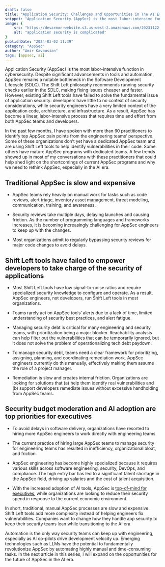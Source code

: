 ```yaml
---
draft: false
title: "Application Security: Challenges and Opportunities in The AI Era."
snippet: "Application Security (AppSec) is the most labor-intensive function in cybersecurity. Despite significant advancements in tools and automation, AppSec remains a notable bottleneck in the Software Development Lifecycle (SDLC). Traditional AppSec is slow and expensive. Shift Left tools have failed to empower developers to take charge of the security of applications. Security budget moderation and AI adoption are top priorities for executives."
image: {
    src: "https://devarmor-website.s3.us-west-2.amazonaws.com/20231122-appsec-challenges-stock-1.png",
    alt: "application security is complicated"
}
publishDate: "2024-03-02 11:39"
category: "AppSec"
author: "Amir Kavousian"
tags: [appsec, ai]
---
```



Application Security (AppSec) is the most labor-intensive function in cybersecurity. Despite significant advancements in tools and automation, AppSec remains a notable bottleneck in the Software Development Lifecycle (SDLC). The Shift Left philosophy recommends running security checks earlier in the SDLC, making fixing issues cheaper and faster. However, existing Shift Left tools have failed to solve the fundamental issue of application security: developers have little to no context of security considerations, while security engineers have a very limited context of the application code, architecture, and infrastructure. As a result, AppSec has become a linear, labor-intensive process that requires time and effort from both AppSec teams and developers.

In the past few months, I have spoken with more than 60 practitioners to identify top AppSec pain points from the engineering teams’ perspective. Some of these organizations don’t yet have a dedicated AppSec team and are using Shift Left tools to help identify vulnerabilities in their code. Some others have mature AppSec programs with dedicated teams. A few trends showed up in most of my conversations with these practitioners that could help shed light on the shortcomings of current AppSec programs and why we need to rethink AppSec, especially in the AI era.

## Traditional AppSec is slow and expensive

- AppSec teams rely heavily on manual work for tasks such as code reviews, alert triage, inventory asset management, threat modeling, communication, training, and awareness.

- Security reviews take multiple days, delaying launches and causing friction. As the number of programming languages and frameworks increases, it is becoming increasingly challenging for AppSec engineers to keep up with the changes.

- Most organizations admit to regularly bypassing security reviews for major code changes to avoid delays.

## Shift Left tools have failed to empower developers to take charge of the security of applications

- Most Shift Left tools have low signal-to-noise ratios and require specialized security knowledge to configure and operate. As a result, AppSec engineers, not developers, run Shift Left tools in most organizations.

- Teams rarely act on AppSec tools’ alerts due to a lack of time, limited understanding of security best practices, and alert fatigue.

- Managing security debt is critical for many engineering and security teams, with prioritization being a major blocker. Reachability analysis can help filter out the vulnerabilities that can be temporarily ignored, but it does not solve the problem of operationalizing tech debt paydown.

- To manage security debt, teams need a clear framework for prioritizing, assigning, planning, and coordinating remediation work. AppSec engineers currently do this manually, effectively making them assume the role of a project manager.

- Remediation is slow and creates internal friction. Organizations are looking for solutions that (a) help them identify real vulnerabilities and (b) support developers remediate issues without excessive handholding from AppSec teams.

## Security budget moderation and AI adoption are top priorities for executives

- To avoid delays in software delivery, organizations have resorted to hiring more AppSec engineers to work directly with engineering teams.

- The current practice of hiring large AppSec teams to manage security for engineering teams has resulted in inefficiency, organizational bloat, and friction.

- AppSec engineering has become highly specialized because it requires various skills across software engineering, security, DevOps, and compliance. The high entry bar has led to a significant talent shortage in the AppSec field, driving up salaries and the cost of talent acquisition.

- With the increased adoption of AI tools, AppSec is [top-of-mind for executives](https://x.com/edsim/status/1778401727714037856), while organizations are looking to reduce their security spend in response to the current economic environment.

In short, traditional, manual AppSec processes are slow and expensive. Shift Left tools add more complexity instead of helping engineers fix vulnerabilities. Companies want to change how they handle app security to keep their security teams lean while transitioning to the AI era.

Automation is the only way security teams can keep up with engineering, especially as AI co-pilots drive development velocity up. Emerging technologies such as LLMs have the potential to fundamentally revolutionize AppSec by automating highly manual and time-consuming tasks. In the next article in this series, I will expand on the opportunities for the future of AppSec in the AI era.
